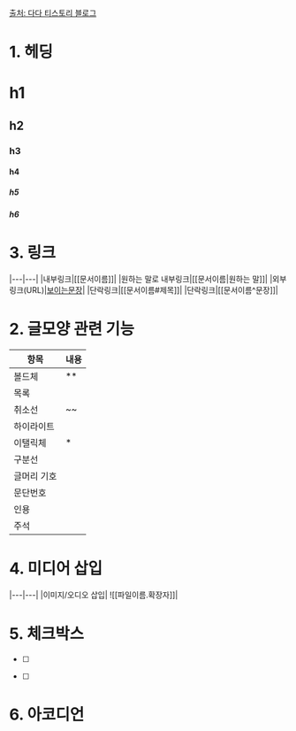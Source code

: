 
[출처: 다다 티스토리 블로그](https://kaminik.tistory.com/entry/%EC%98%B5%EC%8B%9C%EB%94%94%EC%96%B8%EC%9D%98-%EA%B8%B0%EC%B4%88-8-%EB%A7%88%ED%81%AC%EB%8B%A4%EC%9A%B4Markdown)

# 1. 헤딩

# h1
## h2
### h3
#### h4
##### h5
##### h6

# 3. 링크
|---|---|
|내부링크|[[문서이름]]|
|원하는 말로 내부링크|[[문서이름|원하는 말]]|
|외부링크(URL)|[보이는문장](URL주소)|
|단락링크|[[문서이름#제목]]|
|단락링크|[[문서이름^문장]]|

# 2. 글모양 관련 기능

|항목|내용|
|---|---|
|볼드체|**|
|목록||
|취소선|~~|
|하이라이트||
|이탤릭체|*|
|구분선||
|글머리 기호||
|문단번호||
|인용||
|주석||

# 4. 미디어 삽입
|---|---|
|이미지/오디오 삽입| ![[파일이름.확장자]]|

# 5. 체크박스
- [ ]
* [ ] 

# 6. 아코디언




